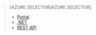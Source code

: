 > [AZURE.SELECTOR]AZURE.SELECTOR]
> 
> * [Portal](../articles/media-services/media-services-manage-content.md#publish)
> * [.NET](../articles/media-services/media-services-deliver-streaming-content.md)
> * [REST API](../articles/media-services/media-services-rest-deliver-streaming-content.md)
> 
> 
